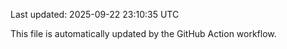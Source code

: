 Last updated: 2025-09-22 23:10:35 UTC

This file is automatically updated by the GitHub Action workflow.
